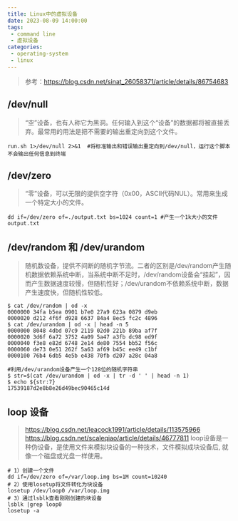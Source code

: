 ```yaml
---
title: Linux中的虚拟设备
date: 2023-08-09 14:00:00
tags:
 - command line
 - 虚拟设备
categories:
 - operating-system
 - linux
---
```


> 参考：<https://blog.csdn.net/sinat_26058371/article/details/86754683>

## /dev/null

> “空”设备，也有人称它为黑洞。任何输入到这个“设备”的数据都将被直接丢弃。最常用的用法是把不需要的输出重定向到这个文件。

```shell
run.sh 1>/dev/null 2>&1  #将标准输出和错误输出重定向到/dev/null，运行这个脚本不会输出任何信息到终端
```

## /dev/zero

> “零”设备，可以无限的提供空字符（0x00，ASCII代码NUL）。常用来生成一个特定大小的文件。

```shell
dd if=/dev/zero of=./output.txt bs=1024 count=1 #产生一个1k大小的文件output.txt
```

## /dev/random 和 /dev/urandom

> 随机数设备，提供不间断的随机字节流。二者的区别是/dev/random产生随机数据依赖系统中断，当系统中断不足时，/dev/random设备会“挂起”，因而产生数据速度较慢，但随机性好；/dev/urandom不依赖系统中断，数据产生速度快，但随机性较低。

```shell
$ cat /dev/random | od -x
0000000 34fa b5ea 0901 b7e0 27a9 623a 0879 d9eb
0000020 d212 4f6f d928 6637 84a4 8ec5 fc2c 4896
$ cat /dev/urandom | od -x | head -n 5
0000000 8048 4dbd 07c9 2119 02d0 221b 89ba af7f
0000020 3d6f 6a72 3752 4a09 5a47 a3fb dc98 ed9f
0000040 f3e8 e82d 6748 2e14 de80 7554 bb52 f56c
0000060 de73 0e51 262f 5a63 af69 b45c ee49 c1bf
0000100 76b4 6db5 4e5b e438 70fb d207 a28c 04a8

#利用/dev/urandom设备产生一个128位的随机字符串
$ str=$(cat /dev/urandom | od -x | tr -d ' ' | head -n 1)
$ echo ${str:7}
17539187d2e8b8e26d49bec90465c14d 
```

## loop 设备

> <https://blog.csdn.net/leacock1991/article/details/113575966>
> <https://blog.csdn.net/scaleqiao/article/details/46777811>
> loop设备是一种伪设备，是使用文件来模拟块设备的一种技术，文件模拟成块设备后, 就像一个磁盘或光盘一样使用。

```shell
# 1）创建一个文件
dd if=/dev/zero of=/var/loop.img bs=1M count=10240
# 2）使用losetup将文件转化为块设备
losetup /dev/loop0 /var/loop.img
# 3）通过lsblk查看刚刚创建的块设备
lsblk |grep loop0
losetup -a
```
